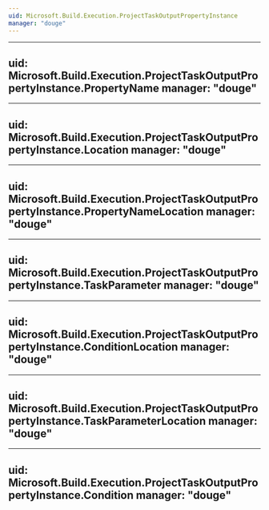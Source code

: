 ```yaml
---
uid: Microsoft.Build.Execution.ProjectTaskOutputPropertyInstance
manager: "douge"
---
```


---
uid: Microsoft.Build.Execution.ProjectTaskOutputPropertyInstance.PropertyName
manager: "douge"
---

---
uid: Microsoft.Build.Execution.ProjectTaskOutputPropertyInstance.Location
manager: "douge"
---

---
uid: Microsoft.Build.Execution.ProjectTaskOutputPropertyInstance.PropertyNameLocation
manager: "douge"
---

---
uid: Microsoft.Build.Execution.ProjectTaskOutputPropertyInstance.TaskParameter
manager: "douge"
---

---
uid: Microsoft.Build.Execution.ProjectTaskOutputPropertyInstance.ConditionLocation
manager: "douge"
---

---
uid: Microsoft.Build.Execution.ProjectTaskOutputPropertyInstance.TaskParameterLocation
manager: "douge"
---

---
uid: Microsoft.Build.Execution.ProjectTaskOutputPropertyInstance.Condition
manager: "douge"
---
